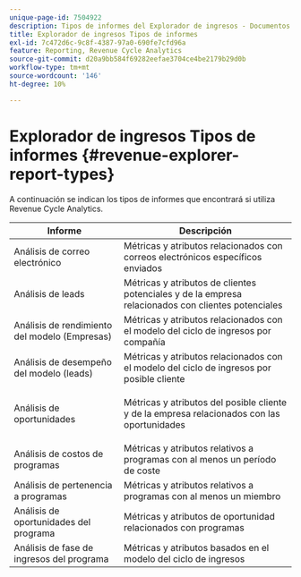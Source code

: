 ```yaml
---
unique-page-id: 7504922
description: Tipos de informes del Explorador de ingresos - Documentos de Marketo - Documentación del producto
title: Explorador de ingresos Tipos de informes
exl-id: 7c472d6c-9c8f-4387-97a0-690fe7cfd96a
feature: Reporting, Revenue Cycle Analytics
source-git-commit: d20a9bb584f69282eefae3704ce4be2179b29d0b
workflow-type: tm+mt
source-wordcount: '146'
ht-degree: 10%

---
```


# Explorador de ingresos Tipos de informes {#revenue-explorer-report-types}

A continuación se indican los tipos de informes que encontrará si utiliza Revenue Cycle Analytics.

<table> 
 <thead> 
  <tr> 
   <th>Informe</th> 
   <th>Descripción</th> 
  </tr> 
 </thead> 
 <tbody> 
  <tr> 
   <td>Análisis de correo electrónico</td> 
   <td>Métricas y atributos relacionados con correos electrónicos específicos enviados</td> 
  </tr> 
  <tr> 
   <td>Análisis de leads</td> 
   <td>Métricas y atributos de clientes potenciales y de la empresa relacionados con clientes potenciales</td> 
  </tr> 
  <tr> 
   <td>Análisis de rendimiento del modelo (Empresas)</td> 
   <td>Métricas y atributos relacionados con el modelo del ciclo de ingresos por compañía</td> 
  </tr> 
  <tr> 
   <td>Análisis de desempeño del modelo (leads)</td> 
   <td>Métricas y atributos relacionados con el modelo del ciclo de ingresos por posible cliente</td> 
  </tr> 
  <tr> 
   <td>Análisis de oportunidades</td> 
   <td><p>Métricas y atributos del posible cliente y de la empresa relacionados con las oportunidades</p></td> 
  </tr> 
  <tr> 
   <td>Análisis de costos de programas</td> 
   <td>Métricas y atributos relativos a programas con al menos un período de coste</td> 
  </tr> 
  <tr> 
   <td>Análisis de pertenencia a programas</td> 
   <td>Métricas y atributos relativos a programas con al menos un miembro</td> 
  </tr> 
  <tr> 
   <td>Análisis de oportunidades del programa</td> 
   <td>Métricas y atributos de oportunidad relacionados con programas</td> 
  </tr> 
  <tr> 
   <td>Análisis de fase de ingresos del programa</td> 
   <td>Métricas y atributos basados en el modelo del ciclo de ingresos</td> 
  </tr> 
 </tbody> 
</table>

